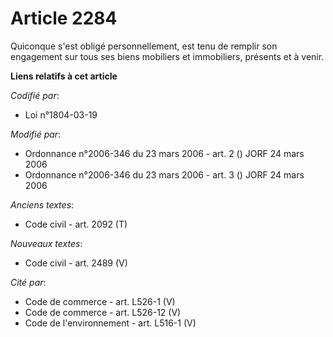 # Article 2284

Quiconque s'est obligé personnellement, est tenu de remplir son engagement sur tous ses biens mobiliers et immobiliers,
présents et à venir.

**Liens relatifs à cet article**

_Codifié par_:

  - Loi n°1804-03-19

_Modifié par_:

  - Ordonnance n°2006-346 du 23 mars 2006 - art. 2 () JORF 24 mars 2006
  - Ordonnance n°2006-346 du 23 mars 2006 - art. 3 () JORF 24 mars 2006

_Anciens textes_:

  - Code civil - art. 2092 (T)

_Nouveaux textes_:

  - Code civil - art. 2489 (V)

_Cité par_:

  - Code de commerce - art. L526-1 (V)
  - Code de commerce - art. L526-12 (V)
  - Code de l'environnement - art. L516-1 (V)
